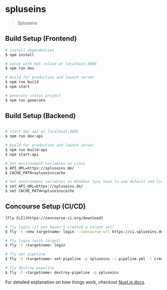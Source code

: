 # spluseins

> Spluseins

## Build Setup (Frontend)

``` bash
# install dependencies
$ npm install

# serve with hot reload at localhost:3000
$ npm run dev

# build for production and launch server
$ npm run build
$ npm start

# generate static project
$ npm run generate
```

## Build Setup (Backend)

```bash

# start dev api at localhost:3001
$ npm run dev:api

# build for production and launch server
$ npm run build:api
$ npm start:api

# Set environment variables on Linux
$ API_URL=https://spluseins.de/
$ CACHE_PATH=spluseinscache

# Set environment variables on Windows (you have to use default cmd-line tool)
$ set API_URL=https://spluseins.de/
$ set CACHE_PATH=spluseinscache
```

## Concourse Setup (CI/CD)

```bash
[Fly CLI](https://concourse-ci.org/download)

# fly login (if you haven't created a target yet)
$ fly -t <new targetname> login --concourse-url https://ci.spluseins.de

# fly login (with target)
$ fly -t <targetname> login

# fly set pipeline
$ fly -t <targetname> set-pipeline -p spluseins -c pipeline.yml -l credentials.yml

# fly destroy pipeline
$ fly -t <targetname> destroy-pipeline -p spluseins
```

For detailed explanation on how things work, checkout [Nuxt.js docs](https://nuxtjs.org).
